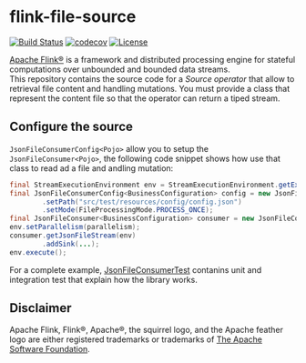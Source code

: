 # flink-file-source
[![Build Status](https://img.shields.io/travis/Fabricalab/streaming-flink-file-source.svg?branch=master&style=flat-square&logo=travis)](https://travis-ci.org/fabricalab/streaming-flink-file-source.svg?branch=master)
[![codecov](https://img.shields.io/codecov/c/github/fabricalab/streaming-flink-file-source/master?style=flat-square&logo=codecov)](https://codecov.io/gh/fabricalab/streaming-flink-file-source)
[![License](https://img.shields.io/badge/license-Apache%202.0-blue.svg?style=flat-square)](https://opensource.org/licenses/Apache-2.0)  

[Apache Flink®](https://flink.apache.org/) is a framework and distributed processing engine for stateful computations over unbounded and bounded data streams.  
This repository contains the source code for a *Source operator* that allow to retrieval file content and handling
 mutations.
You must provide a class that represent the content file so that the operator can return a tiped stream.

## Configure the source
`JsonFileConsumerConfig<Pojo>` allow you to setup the `JsonFileConsumer<Pojo>`, the following code snippet shows how use that class to read ad a file and andling mutation:
```java
final StreamExecutionEnvironment env = StreamExecutionEnvironment.getExecutionEnvironment();
final JsonFileConsumerConfig<BusinessConfiguration> config = new JsonFileConsumerConfig<>(BusinessConfiguration.class)
        .setPath("src/test/resources/config/config.json")
        .setMode(FileProcessingMode.PROCESS_ONCE);
final JsonFileConsumer<BusinessConfiguration> consumer = new JsonFileConsumer<>(config);
env.setParallelism(parallelism);
consumer.getJsonFileStream(env)
        .addSink(...);
env.execute();
```
For a complete example, [JsonFileConsumerTest](https://github.com/fabricalab/streaming-flink-file-source/blob/master/src/test/java/it/fabricalab/JsonFileConsumerTest.java) contanins unit and integration test that explain how the library works.
## Disclaimer
Apache Flink, Flink®, Apache®, the squirrel logo, and the Apache feather logo are either registered trademarks or trademarks of [The Apache Software Foundation](http://apache.org).
